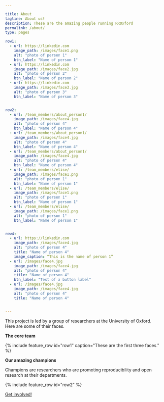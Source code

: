 ```yaml
---

title: About
tagline: About us!
description: These are the amazing people running RROxford
permalink: /about/
type: pages

row1:
  - url: https://linkedin.com
    image_path: /images/face1.png
    alt: "photo of person 1"
    btn_label: "Name of person 1"
  - url: https://linkedin.com
    image_path: /images/face2.jpg
    alt: "photo of person 2"
    btn_label: "Name of person 2"
  - url: https://linkedin.com
    image_path: /images/face3.jpg
    alt: "photo of person 3"
    btn_label: "Name of person 3"


row2:
  - url: /team_members/about_person1/
    image_path: /images/face4.jpg
    alt: "photo of person 4"
    btn_label: "Name of person 4"
  - url: /team_members/about_person1/
    image_path: /images/face4.jpg
    alt: "photo of person 4"
    btn_label: "Name of person 4"
  - url: /team_members/about_person1/
    image_path: /images/face4.jpg
    alt: "photo of person 4"
    btn_label: "Name of person 4"
  - url: /team_members/elise/
    image_path: /images/face1.png
    alt: "photo of person 1"
    btn_label: "Name of person 1"
  - url: /team_members/elise/
    image_path: /images/face1.png
    alt: "photo of person 1"
    btn_label: "Name of person 1"
  - url: /team_members/elise/
    image_path: /images/face1.png
    alt: "photo of person 1"
    btn_label: "Name of person 1"


row4:
  - url: https://linkedin.com
    image_path: /images/face4.jpg
    alt: "photo of person 4"
    title: "Name of person 4"
    image_caption: “This is the name of person 1”
  - url: /images/face4.jpg
    image_path: /images/face4.jpg
    alt: "photo of person 4"
    title: "Name of person 4"
    btn_label: "Test of a button label"
  - url: /images/face4.jpg
    image_path: /images/face4.jpg
    alt: "photo of person 4"
    title: "Name of person 4"


---
```




This project is led by a group of researchers at the University of Oxford. Here are some of their faces.

**The core team**

{% include feature_row id="row1" caption="These are the first three faces." %}




**Our amazing champions**

Champions are researchers who are promoting reproducibility and open research at their departments.

{% include feature_row id="row2" %}




[Get involved!](/events/)